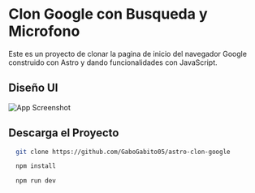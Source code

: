 
# Clon Google con Busqueda y Microfono

Este es un proyecto de clonar la pagina de inicio del navegador Google construido con Astro y dando funcionalidades con JavaScript.

## Diseño UI

![App Screenshot](https://i.imgur.com/XTfJnHm.png)


## Descarga el Proyecto

```bash
  git clone https://github.com/GaboGabito05/astro-clon-google
```

```bash
  npm install
```

```bash
  npm run dev
```